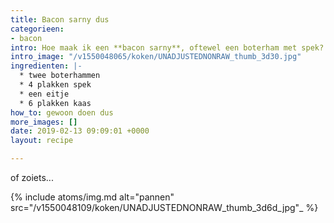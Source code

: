 ```yaml
---
title: Bacon sarny dus
categorieen:
- bacon
intro: Hoe maak ik een **bacon sarny**, oftewel een boterham met spek?
intro_image: "/v1550048065/koken/UNADJUSTEDNONRAW_thumb_3d30.jpg"
ingredienten: |-
  * twee boterhammen
  * 4 plakken spek
  * een eitje
  * 6 plakken kaas
how_to: gewoon doen dus
more_images: []
date: 2019-02-13 09:09:01 +0000
layout: recipe

---
```

of zoiets...

 {% include atoms/img.md alt="pannen" src="/v1550048109/koken/UNADJUSTEDNONRAW_thumb_3d6d_jpg"_
%}